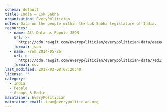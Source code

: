 ```yaml
---
schema: default
title: India — Lok Sabha
organization: EveryPolitician
notes: Data on the people within the Lok Sabha legislature of India.
resources:
  - name: All Data as Popolo JSON
    url: >-
      https://cdn.rawgit.com/everypolitician/everypolitician-data/eaeec10f53bdec32694c4f263ed739f7b6be5b5e/data/India/Lok_Sabha/ep-popolo-v1.0.json
    format: json
  - name: From 2014-05-26
    url: >-
      https://cdn.rawgit.com/everypolitician/everypolitician-data/7ed116ee337479d4b0683ab9b35da51ce0cb3f81/data/India/Lok_Sabha/term-16.csv
    format: csv
last_modified: 2017-03-08T07:20:40
license: ''
category:
  - India
  - People
  - Groups & Bodies
maintainer: EveryPolitician
maintainer_email: team@everypolitician.org
---
```

